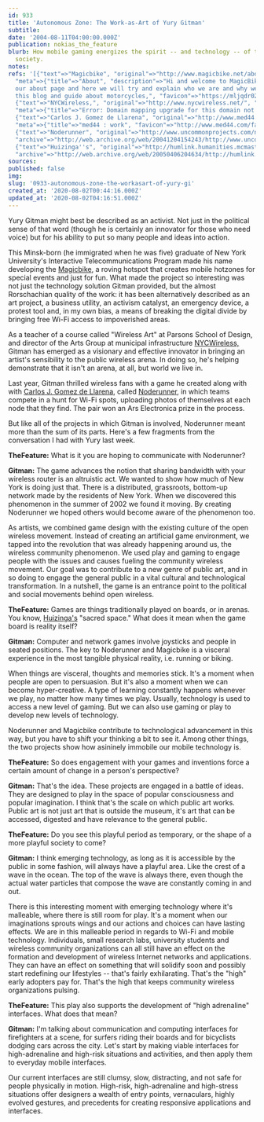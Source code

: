 ```yaml
---
id: 933
title: 'Autonomous Zone: The Work-as-Art of Yury Gitman'
subtitle: 
date: '2004-08-11T04:00:00.000Z'
publication: nokias_the_feature
blurb: How mobile gaming energizes the spirit -- and technology -- of the networked
  society.
notes: 
refs: '[{"text"=>"Magicbike", "original"=>"http://www.magicbike.net/about.html", "archive"=>"http://web.archive.org/web/20200117045335/http://www.magicbike.net:80/about.html",
  "meta"=>{"title"=>"About", "description"=>"Hi and welcome to MagicBike! This is
  our about page and here we will try and explain who we are and why we are running
  this blog and guide about motorcycles,", "favicon"=>"https://mljqdr025xym.i.optimole.com/8zjfiuY-QQjEV42_/w:192/h:192/q:90/https://www.magicbike.net/wp-content/uploads/2020/05/cropped-magicbike-logo-non-transparent.png"}},
  {"text"=>"NYCWireless,", "original"=>"http://www.nycwireless.net/", "archive"=>"http://web.archive.org/web/20180926214246/https://nycwireless.net/",
  "meta"=>{"title"=>"Error: Domain mapping upgrade for this domain not found", "favicon"=>"http://www.nycwireless.net/favicon.ico"}},
  {"text"=>"Carlos J. Gomez de Llarena", "original"=>"http://www.med44.com/resume.html",
  "meta"=>{"title"=>"med44 : work", "favicon"=>"http://www.med44.com/favicon.ico"}},
  {"text"=>"Noderunner", "original"=>"http://www.uncommonprojects.com/noderunner/",
  "archive"=>"http://web.archive.org/web/20041204154243/http://www.uncommonprojects.com:80/noderunner/"},
  {"text"=>"Huizinga''s", "original"=>"http://humlink.humanities.mcmaster.ca/%7Edidemusm/play/essay.html",
  "archive"=>"http://web.archive.org/web/20050406204634/http://humlink.humanities.mcmaster.ca:80/~didemusm/play/essay.html"}]'
sources: 
published: false
img: 
slug: '0933-autonomous-zone-the-workasart-of-yury-gi'
created_at: '2020-08-02T00:44:16.000Z'
updated_at: '2020-08-02T04:16:51.000Z'
---
```

Yury Gitman might best be described as an activist. Not just in the political sense of that word (though he is certainly an innovator for those who need voice) but for his ability to put so many people and ideas into action.

This Minsk-born (he immigrated when he was five) graduate of New York University's Interactive Telecommunications Program made his name developing the [Magicbike](http://www.magicbike.net/about.html), a roving hotspot that creates mobile hotzones for special events and just for fun. What made the project so interesting was not just the technology solution Gitman provided, but the almost Rorschachian quality of the work: it has been alternatively described as an art project, a business utility, an activism catalyst, an emergency device, a protest tool and, in my own bias, a means of breaking the digital divide by bringing free Wi-Fi access to impoverished areas.

As a teacher of a course called "Wireless Art" at Parsons School of Design, and director of the Arts Group at municipal infrastructure [NYCWireless,](http://www.nycwireless.net/) Gitman has emerged as a visionary and effective innovator in bringing an artist's sensibility to the public wireless arena. In doing so, he's helping demonstrate that it isn't an arena, at all, but world we live in.

Last year, Gitman thrilled wireless fans with a game he created along with with [Carlos J. Gomez de Llarena](http://www.med44.com/resume.html), called [Noderunner](http://www.uncommonprojects.com/noderunner/), in which teams compete in a hunt for Wi-Fi spots, uploading photos of themselves at each node that they find. The pair won an Ars Electronica prize in the process.

But like all of the projects in which Gitman is involved, Noderunner meant more than the sum of its parts. Here's a few fragments from the conversation I had with Yury last week.

**TheFeature:** What is it you are hoping to communicate with Noderunner?

**Gitman:** The game advances the notion that sharing bandwidth with your wireless router is an altruistic act. We wanted to show how much of New York is doing just that. There is a distributed, grassroots, bottom-up network made by the residents of New York. When we discovered this phenomenon in the summer of 2002 we found it moving. By creating Noderunner we hoped others would become aware of the phenomenon too.

As artists, we combined game design with the existing culture of the open wireless movement. Instead of creating an artificial game environment, we tapped into the revolution that was already happening around us, the wireless community phenomenon. We used play and gaming to engage people with the issues and causes fueling the community wireless movement. Our goal was to contribute to a new genre of public art, and in so doing to engage the general public in a vital cultural and technological transformation. In a nutshell, the game is an entrance point to the political and social movements behind open wireless.

**TheFeature:** Games are things traditionally played on boards, or in arenas. You know, [Huizinga's](http://humlink.humanities.mcmaster.ca/%7Edidemusm/play/essay.html) "sacred space." What does it mean when the game board is reality itself?

**Gitman:** Computer and network games involve joysticks and people in seated positions. The key to Noderunner and Magicbike is a visceral experience in the most tangible physical reality, i.e. running or biking.

When things are visceral, thoughts and memories stick. It's a moment when people are open to persuasion. But it's also a moment when we can become hyper-creative. A type of learning constantly happens whenever we play, no matter how many times we play. Usually, technology is used to access a new level of gaming. But we can also use gaming or play to develop new levels of technology.

Noderunner and Magicbike contribute to technological advancement in this way, but you have to shift your thinking a bit to see it. Among other things, the two projects show how asininely immobile our mobile technology is.

**TheFeature:** So does engagement with your games and inventions force a certain amount of change in a person's perspective?

**Gitman:** That's the idea. These projects are engaged in a battle of ideas. They are designed to play in the space of popular consciousness and popular imagination. I think that's the scale on which public art works. Public art is not just art that is outside the museum, it's art that can be accessed, digested and have relevance to the general public.

**TheFeature:** Do you see this playful period as temporary, or the shape of a more playful society to come?

**Gitman:** I think emerging technology, as long as it is accessible by the public in some fashion, will always have a playful area. Like the crest of a wave in the ocean. The top of the wave is always there, even though the actual water particles that compose the wave are constantly coming in and out.

There is this interesting moment with emerging technology where it's malleable, where there is still room for play. It's a moment when our imaginations sprouts wings and our actions and choices can have lasting effects. We are in this malleable period in regards to Wi-Fi and mobile technology. Individuals, small research labs, university students and wireless community organizations can all still have an effect on the formation and development of wireless Internet networks and applications. They can have an effect on something that will solidify soon and possibly start redefining our lifestyles -- that's fairly exhilarating. That's the "high" early adopters pay for. That's the high that keeps community wireless organizations pulsing.

**TheFeature:** This play also supports the development of "high adrenaline" interfaces. What does that mean?

**Gitman:** I'm talking about communication and computing interfaces for firefighters at a scene, for surfers riding their boards and for bicyclists dodging cars across the city. Let's start by making viable interfaces for high-adrenaline and high-risk situations and activities, and then apply them to everyday mobile interfaces.

Our current interfaces are still clumsy, slow, distracting, and not safe for people physically in motion. High-risk, high-adrenaline and high-stress situations offer designers a wealth of entry points, vernaculars, highly evolved gestures, and precedents for creating responsive applications and interfaces.
